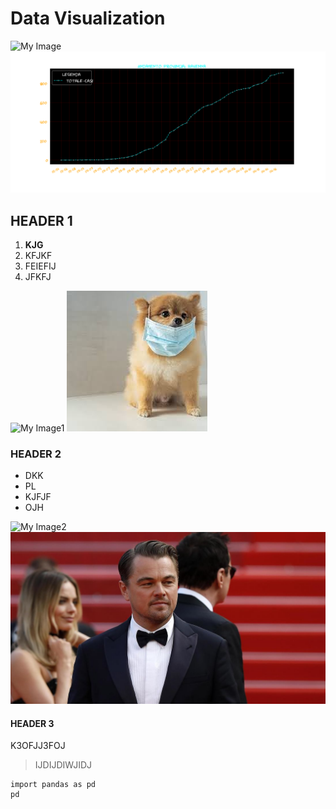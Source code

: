 # Data Visualization

![My Image](/images/image-pandas.png)
![Alt Text](image-pandas.png)

## HEADER 1

1. **KJG**
2. KFJKF
3. FEIEFIJ
4. JFKFJ

![My Image1](/images/dog.jpg)
![Alt Text](dog.jpg)

### HEADER 2

* DKK
* PL
* KJFJF
* OJH

![My Image2](/images/crop.jpg)
![Alt Text](crop.jpg)

#### HEADER 3
K3OFJJ3FOJ
> IJDIJDIWJIDJ

```
import pandas as pd
pd
```
